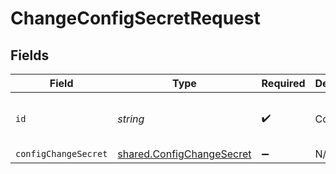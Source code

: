 # ChangeConfigSecretRequest


## Fields

| Field                                                                         | Type                                                                          | Required                                                                      | Description                                                                   | Example                                                                       |
| ----------------------------------------------------------------------------- | ----------------------------------------------------------------------------- | ----------------------------------------------------------------------------- | ----------------------------------------------------------------------------- | ----------------------------------------------------------------------------- |
| `id`                                                                          | *string*                                                                      | :heavy_check_mark:                                                            | Config ID                                                                     | 4997257d-dfb6-445b-929c-cbe2ab182818                                          |
| `configChangeSecret`                                                          | [shared.ConfigChangeSecret](../../../sdk/models/shared/configchangesecret.md) | :heavy_minus_sign:                                                            | N/A                                                                           |                                                                               |